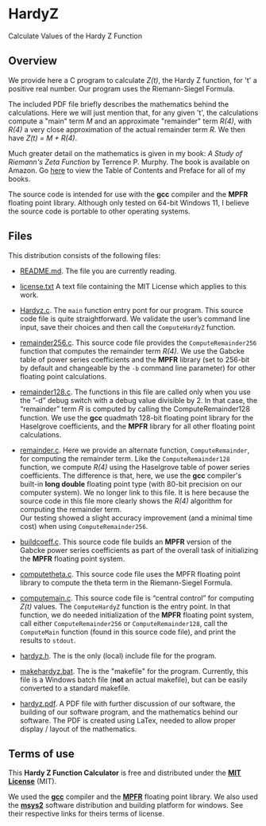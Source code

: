 # HardyZ
Calculate Values of the Hardy Z Function

## Overview

We provide here a C program to calculate *Z(t)*, the Hardy Z function, for 't' a positive real number.  Our program uses 
the Riemann-Siegel Formula.  

The included PDF file briefly describes the mathematics behind the calculations.  Here we will just mention
that, for any given 't', the calculations compute a "main" term *M* and an approximate "remainder" term *R(4)*,
with *R(4)* a very close approximation of the actual remainder term *R*. We then have *Z(t) = M + R(4)*.

Much greater detail on the mathematics is given in my book: 
*A Study of Riemann's Zeta Function* by Terrence P. Murphy.  The book is available on Amazon.  Go [here][website-link] to 
view the Table of Contents and Preface for all of my books.

The source code is intended for use with the **gcc** compiler and the **MPFR** floating point library.  Although only tested on 
64-bit Windows 11, I believe the source code is portable to other operating systems.

## Files

This distribution consists of the following files:

  * [README.md][readme-link]. The file you are currently reading.
  
  * [license.txt][license-link] A text file containing the MIT License which applies to this work.
	
  * [Hardyz.c][hardyz-c-link]. The `main` function entry pont for our program.  This source code file is 
  quite straightforward. We validate the user’s command line input, save their
  choices and then call the `ComputeHardyZ` function.

  * [remainder256.c][remainder256-c-link]. This source code file provides the 
  `ComputeRemainder256` function that computes the remainder term *R(4)*.
  We use the Gabcke table of power series coefficients and the **MPFR** library (set to 256-bit by default and changeable by the `-b` command line
  parameter) for other floating point calculations.
 
  * [remainder128.c][remainder128-c-link]. The functions in this file are called only when you use the ”-d” debug switch with a debug value
divisible by 2. In that case, the “remainder” term 𝑅 is computed by calling the ComputeRemainder128
 function.  We use the **gcc** quadmath 128-bit floating point library for the Haselgrove
  coefficients, and the **MPFR** library for all other floating point calculations.
 
  * [remainder.c][remainder-c-link]. Here we provide an alternate function, `ComputeRemainder`, for computing the remainder term.  Like 
the `ComputeRemainder128` function, we compute *R(4)* using the Haselgrove table of power series coefficients.
The difference is that, here, we use the **gcc** compiler's built-in **long double** floating point type (with 80-bit precision on our computer system).
We no longer link to this file.  It is here because the source code in this file more clearly shows the *R(4)* algorithm for computing the remainder term.  
Our testing showed a slight accuracy improvement (and a minimal time cost) when using `ComputeRemainder256`.

  * [buildcoeff.c][buildcoeff-c-link]. This source code file builds an **MPFR** version of the Gabcke power series coefficients as part of the
overall task of initializing the **MPFR** floating point system.

  * [computetheta.c][computetheta-c-link]. This source code file uses the MPFR floating point library to compute the
    theta term in the Riemann-Siegel Formula. 
 
  * [computemain.c][computemain-c-link]. This source code file is “central control” for computing 
  *Z(t)* values. The `ComputeHardyZ` function is the entry point. In that function, we
  do needed initialization of the **MPFR** floating point system, call either `ComputeRemainder256`
  or `ComputeRemainder128`, call the `ComputeMain` function (found in this source code file), and 
  print the results to `stdout`.
  
  * [hardyz.h][hardyz-h-link]. The is the only (local) include file for the program.  
  
  * [makehardyz.bat][makehardyz-bat-link]. The is the "makefile" for the program.  Currently,
  this file is a Windows batch file (**not** an actual makefile), but can be easily converted to 
  a standard makefile.
  
  * [hardyz.pdf][hardyz-pdf-link]. A PDF file with further discussion of our software, the building
  of our software program, and the mathematics behind our software. The PDF is created using LaTex, 
  needed to allow proper display / layout of the mathematics.

## Terms of use

This **Hardy Z Function Calculator** is free and distributed under the
[**MIT License**][license-link] (MIT). 

We used the [**gcc**][gcc-gnu-link] compiler and the [**MPFR**][mpfr-link] floating point library.
We also used the [**msys2**][msys2-link] software distribution and building platform for windows.
See their respective links for theirs terms of license.  

[website-link]:			https://riemann1859.com
[license-link]:			https://github.com/terry98004/HardyZ/blob/master/license.txt
[readme-link]:			https://github.com/terry98004/HardyZ/blob/master/README.md
[hardyz-c-link]:		https://github.com/terry98004/HardyZ/blob/master/hardyz.c
[remainder256-c-link]:	https://github.com/terry98004/HardyZ/blob/master/remainder256.c
[remainder128-c-link]:	https://github.com/terry98004/HardyZ/blob/master/remainder128.c
[remainder-c-link]:		https://github.com/terry98004/HardyZ/blob/master/remainder.c
[buildcoeff-c-link]:		https://github.com/terry98004/HardyZ/blob/master/buildcoeff.c
[computemain-c-link]:	https://github.com/terry98004/HardyZ/blob/master/computemain.c
[computetheta-c-link]:	https://github.com/terry98004/HardyZ/blob/master/computetheta.c
[hardyz-h-link]:		https://github.com/terry98004/HardyZ/blob/master/hardyz.h
[makehardyz-bat-link]:	https://github.com/terry98004/HardyZ/blob/master/makehardyz.bat
[hardyz-pdf-link]:		https://github.com/terry98004/HardyZ/blob/master/hardyz.pdf
[mpfr-link]:			https://www.mpfr.org/
[gcc-gnu-link]:			https://gcc.gnu.org/
[msys2-link]:			https://www.msys2.org/
